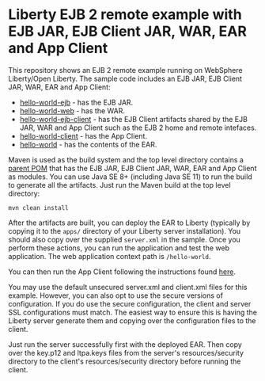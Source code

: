 # Liberty EJB 2 remote example with EJB JAR, EJB Client JAR, WAR, EAR and App Client

This repository shows an EJB 2 remote example running on WebSphere Liberty/Open Liberty. The sample code includes an EJB JAR, EJB Client JAR, WAR, EAR and App Client:

* [hello-world-ejb](hello-world-ejb/) - has the EJB JAR.
* [hello-world-web](hello-world-web/) - has the WAR.
* [hello-world-ejb-client](hello-world-ejb-client/) - has the EJB Client artifacts shared by the EJB JAR, WAR and App Client such as the EJB 2 home and remote intefaces.
* [hello-world-client](hello-world-client/) - has the App Client.
* [hello-world](hello-world/) - has the contents of the EAR.

Maven is used as the build system and the top level directory contains a [parent POM](pom.xml) that has the EJB JAR, EJB Client JAR, WAR, EAR and App Client as modules. You can use Java SE 8+ (including Java SE 11) to run the build to generate all the artifacts. Just run the Maven build at the top level directory:

   ```
   mvn clean install
   ```

After the artifacts are built, you can deploy the EAR to Liberty (typically by copying it to the `apps/` directory of your Liberty server installation). You should also copy over the supplied `server.xml` in the sample. Once you perform these actions, you can run the application and test the web application. The web application context path is `/hello-world`.

You can then run the App Client following the instructions found [here](https://www.ibm.com/docs/en/was-liberty/core?topic=liberty-preparing-running-application-client).

You may use the default unsecured server.xml and client.xml files for this example. However, you can also opt to use the secure versions of configuration. If you do use the secure configuration, the client and server SSL configurations must match. The easiest way to ensure this is having the Liberty server generate them and copying over the configuration files to the client.

Just run the server successfully first with the deployed EAR. Then copy over the key.p12 and ltpa.keys files from the server's resources/security directory to the client's resources/security directory before running the client.
